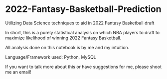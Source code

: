 # 2022-Fantasy-Basketball-Prediction
Utilizing Data Science techniques to aid in 2022 Fantasy Basketball draft

In short, this is a purely statistical analysis on which NBA players to draft to maximize likelihood of winning 2022 Fantasy Basketball.

All analysis done on this notebook is by me and my intuition.

Language/Framework used: Python, MySQL

If you want to talk more about this or have suggestions for me, please shoot me an email!
